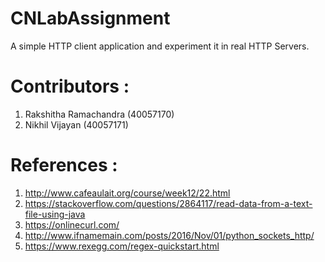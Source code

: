 # CNLabAssignment
 A simple HTTP client application and experiment it in real HTTP Servers.
 # Contributors : 
 1) Rakshitha Ramachandra (40057170)
 2) Nikhil Vijayan (40057171)
 # References : 
 1) http://www.cafeaulait.org/course/week12/22.html
 2) https://stackoverflow.com/questions/2864117/read-data-from-a-text-file-using-java
 3) https://onlinecurl.com/
 4) http://www.ifnamemain.com/posts/2016/Nov/01/python_sockets_http/
 5) https://www.rexegg.com/regex-quickstart.html
